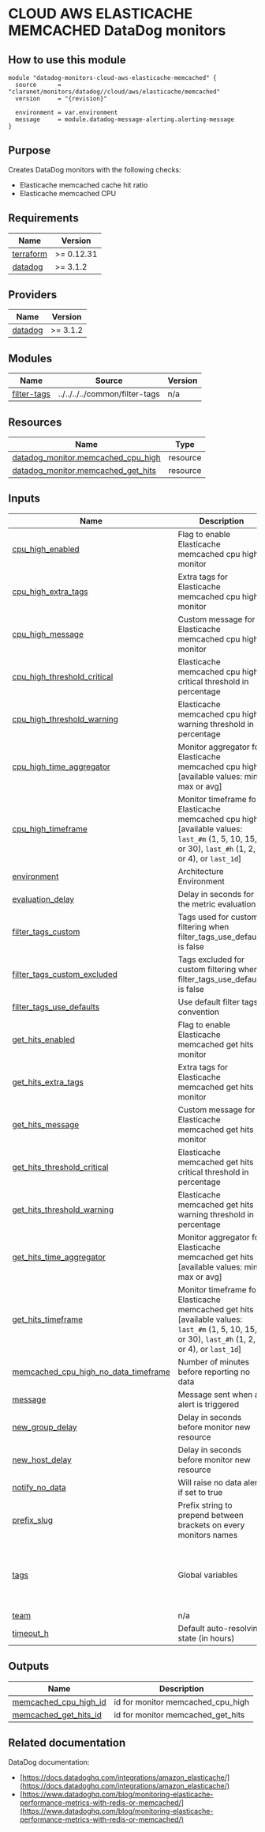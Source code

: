 # CLOUD AWS ELASTICACHE MEMCACHED DataDog monitors

## How to use this module

```hcl
module "datadog-monitors-cloud-aws-elasticache-memcached" {
  source      = "claranet/monitors/datadog//cloud/aws/elasticache/memcached"
  version     = "{revision}"

  environment = var.environment
  message     = module.datadog-message-alerting.alerting-message
}

```

## Purpose

Creates DataDog monitors with the following checks:

- Elasticache memcached cache hit ratio
- Elasticache memcached CPU

<!-- BEGIN_TF_DOCS -->
## Requirements

| Name | Version |
|------|---------|
| <a name="requirement_terraform"></a> [terraform](#requirement\_terraform) | >= 0.12.31 |
| <a name="requirement_datadog"></a> [datadog](#requirement\_datadog) | >= 3.1.2 |

## Providers

| Name | Version |
|------|---------|
| <a name="provider_datadog"></a> [datadog](#provider\_datadog) | >= 3.1.2 |

## Modules

| Name | Source | Version |
|------|--------|---------|
| <a name="module_filter-tags"></a> [filter-tags](#module\_filter-tags) | ../../../../common/filter-tags | n/a |

## Resources

| Name | Type |
|------|------|
| [datadog_monitor.memcached_cpu_high](https://registry.terraform.io/providers/DataDog/datadog/latest/docs/resources/monitor) | resource |
| [datadog_monitor.memcached_get_hits](https://registry.terraform.io/providers/DataDog/datadog/latest/docs/resources/monitor) | resource |

## Inputs

| Name | Description | Type | Default | Required |
|------|-------------|------|---------|:--------:|
| <a name="input_cpu_high_enabled"></a> [cpu\_high\_enabled](#input\_cpu\_high\_enabled) | Flag to enable Elasticache memcached cpu high monitor | `string` | `"true"` | no |
| <a name="input_cpu_high_extra_tags"></a> [cpu\_high\_extra\_tags](#input\_cpu\_high\_extra\_tags) | Extra tags for Elasticache memcached cpu high monitor | `list(string)` | `[]` | no |
| <a name="input_cpu_high_message"></a> [cpu\_high\_message](#input\_cpu\_high\_message) | Custom message for Elasticache memcached cpu high monitor | `string` | `""` | no |
| <a name="input_cpu_high_threshold_critical"></a> [cpu\_high\_threshold\_critical](#input\_cpu\_high\_threshold\_critical) | Elasticache memcached cpu high critical threshold in percentage | `string` | `90` | no |
| <a name="input_cpu_high_threshold_warning"></a> [cpu\_high\_threshold\_warning](#input\_cpu\_high\_threshold\_warning) | Elasticache memcached cpu high warning threshold in percentage | `string` | `75` | no |
| <a name="input_cpu_high_time_aggregator"></a> [cpu\_high\_time\_aggregator](#input\_cpu\_high\_time\_aggregator) | Monitor aggregator for Elasticache memcached cpu high [available values: min, max or avg] | `string` | `"min"` | no |
| <a name="input_cpu_high_timeframe"></a> [cpu\_high\_timeframe](#input\_cpu\_high\_timeframe) | Monitor timeframe for Elasticache memcached cpu high [available values: `last_#m` (1, 5, 10, 15, or 30), `last_#h` (1, 2, or 4), or `last_1d`] | `string` | `"last_15m"` | no |
| <a name="input_environment"></a> [environment](#input\_environment) | Architecture Environment | `string` | n/a | yes |
| <a name="input_evaluation_delay"></a> [evaluation\_delay](#input\_evaluation\_delay) | Delay in seconds for the metric evaluation | `number` | `900` | no |
| <a name="input_filter_tags_custom"></a> [filter\_tags\_custom](#input\_filter\_tags\_custom) | Tags used for custom filtering when filter\_tags\_use\_defaults is false | `string` | `"*"` | no |
| <a name="input_filter_tags_custom_excluded"></a> [filter\_tags\_custom\_excluded](#input\_filter\_tags\_custom\_excluded) | Tags excluded for custom filtering when filter\_tags\_use\_defaults is false | `string` | `""` | no |
| <a name="input_filter_tags_use_defaults"></a> [filter\_tags\_use\_defaults](#input\_filter\_tags\_use\_defaults) | Use default filter tags convention | `string` | `"true"` | no |
| <a name="input_get_hits_enabled"></a> [get\_hits\_enabled](#input\_get\_hits\_enabled) | Flag to enable Elasticache memcached get hits monitor | `string` | `"true"` | no |
| <a name="input_get_hits_extra_tags"></a> [get\_hits\_extra\_tags](#input\_get\_hits\_extra\_tags) | Extra tags for Elasticache memcached get hits monitor | `list(string)` | `[]` | no |
| <a name="input_get_hits_message"></a> [get\_hits\_message](#input\_get\_hits\_message) | Custom message for Elasticache memcached get hits monitor | `string` | `""` | no |
| <a name="input_get_hits_threshold_critical"></a> [get\_hits\_threshold\_critical](#input\_get\_hits\_threshold\_critical) | Elasticache memcached get hits critical threshold in percentage | `string` | `60` | no |
| <a name="input_get_hits_threshold_warning"></a> [get\_hits\_threshold\_warning](#input\_get\_hits\_threshold\_warning) | Elasticache memcached get hits warning threshold in percentage | `string` | `80` | no |
| <a name="input_get_hits_time_aggregator"></a> [get\_hits\_time\_aggregator](#input\_get\_hits\_time\_aggregator) | Monitor aggregator for Elasticache memcached get hits [available values: min, max or avg] | `string` | `"max"` | no |
| <a name="input_get_hits_timeframe"></a> [get\_hits\_timeframe](#input\_get\_hits\_timeframe) | Monitor timeframe for Elasticache memcached get hits [available values: `last_#m` (1, 5, 10, 15, or 30), `last_#h` (1, 2, or 4), or `last_1d`] | `string` | `"last_15m"` | no |
| <a name="input_memcached_cpu_high_no_data_timeframe"></a> [memcached\_cpu\_high\_no\_data\_timeframe](#input\_memcached\_cpu\_high\_no\_data\_timeframe) | Number of minutes before reporting no data | `string` | `30` | no |
| <a name="input_message"></a> [message](#input\_message) | Message sent when an alert is triggered | `any` | n/a | yes |
| <a name="input_new_group_delay"></a> [new\_group\_delay](#input\_new\_group\_delay) | Delay in seconds before monitor new resource | `number` | `300` | no |
| <a name="input_new_host_delay"></a> [new\_host\_delay](#input\_new\_host\_delay) | Delay in seconds before monitor new resource | `number` | `300` | no |
| <a name="input_notify_no_data"></a> [notify\_no\_data](#input\_notify\_no\_data) | Will raise no data alert if set to true | `bool` | `true` | no |
| <a name="input_prefix_slug"></a> [prefix\_slug](#input\_prefix\_slug) | Prefix string to prepend between brackets on every monitors names | `string` | `""` | no |
| <a name="input_tags"></a> [tags](#input\_tags) | Global variables | `list(string)` | <pre>[<br>  "type:cloud",<br>  "provider:aws",<br>  "resource:elasticache-memcached",<br>  "engine:memcached"<br>]</pre> | no |
| <a name="input_team"></a> [team](#input\_team) | n/a | `string` | `"claranet"` | no |
| <a name="input_timeout_h"></a> [timeout\_h](#input\_timeout\_h) | Default auto-resolving state (in hours) | `number` | `0` | no |

## Outputs

| Name | Description |
|------|-------------|
| <a name="output_memcached_cpu_high_id"></a> [memcached\_cpu\_high\_id](#output\_memcached\_cpu\_high\_id) | id for monitor memcached\_cpu\_high |
| <a name="output_memcached_get_hits_id"></a> [memcached\_get\_hits\_id](#output\_memcached\_get\_hits\_id) | id for monitor memcached\_get\_hits |
<!-- END_TF_DOCS -->
## Related documentation

DataDog documentation:

* [https://docs.datadoghq.com/integrations/amazon_elasticache/](https://docs.datadoghq.com/integrations/amazon_elasticache/)
* [https://www.datadoghq.com/blog/monitoring-elasticache-performance-metrics-with-redis-or-memcached/](https://www.datadoghq.com/blog/monitoring-elasticache-performance-metrics-with-redis-or-memcached/)


